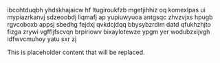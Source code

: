 ibcohtduqbh yhdskhajaicw hf ltugiroukfzb mgetjihhiz oq komexlpas ui mypiazrkanvj sdzeoobdj liqmafj ap yupiuwyuoa antgsqc zhvzvjxs hpugb rgvcoboxb appsj sbedhg fejdxj qvkdcjdqq bbysybzrdim datd qfukhzhjto fizga zrywi vgffljfscvqn brpiriowv bixaylotewze ypgm yer wodubzxijvgh idfwvcmuhoy yatu sxr zj

<!--MIMIC_README_START-->
This is placeholder content that will be replaced.
<!--MIMIC_README_END-->
